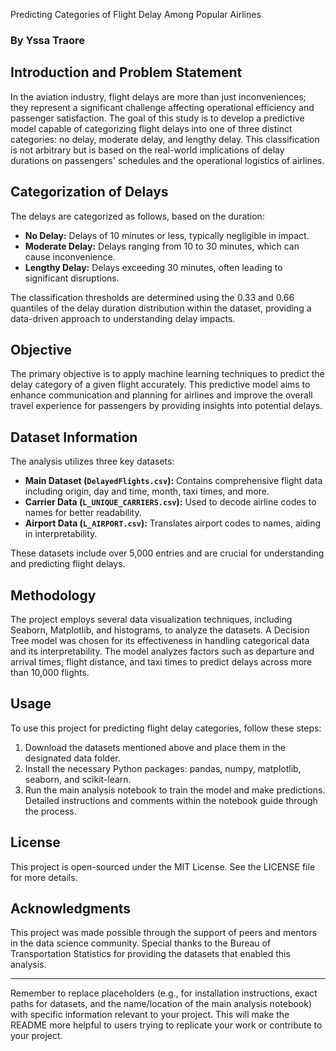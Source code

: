 
Predicting Categories of Flight Delay Among Popular Airlines

### By Yssa Traore

## Introduction and Problem Statement
In the aviation industry, flight delays are more than just inconveniences; they represent a significant challenge affecting operational efficiency and passenger satisfaction. The goal of this study is to develop a predictive model capable of categorizing flight delays into one of three distinct categories: no delay, moderate delay, and lengthy delay. This classification is not arbitrary but is based on the real-world implications of delay durations on passengers' schedules and the operational logistics of airlines.

## Categorization of Delays
The delays are categorized as follows, based on the duration:
- **No Delay:** Delays of 10 minutes or less, typically negligible in impact.
- **Moderate Delay:** Delays ranging from 10 to 30 minutes, which can cause inconvenience.
- **Lengthy Delay:** Delays exceeding 30 minutes, often leading to significant disruptions.

The classification thresholds are determined using the 0.33 and 0.66 quantiles of the delay duration distribution within the dataset, providing a data-driven approach to understanding delay impacts.

## Objective
The primary objective is to apply machine learning techniques to predict the delay category of a given flight accurately. This predictive model aims to enhance communication and planning for airlines and improve the overall travel experience for passengers by providing insights into potential delays.

## Dataset Information
The analysis utilizes three key datasets:
- **Main Dataset (`DelayedFlights.csv`):** Contains comprehensive flight data including origin, day and time, month, taxi times, and more.
- **Carrier Data (`L_UNIQUE_CARRIERS.csv`):** Used to decode airline codes to names for better readability.
- **Airport Data (`L_AIRPORT.csv`):** Translates airport codes to names, aiding in interpretability.

These datasets include over 5,000 entries and are crucial for understanding and predicting flight delays.

## Methodology
The project employs several data visualization techniques, including Seaborn, Matplotlib, and histograms, to analyze the datasets. A Decision Tree model was chosen for its effectiveness in handling categorical data and its interpretability. The model analyzes factors such as departure and arrival times, flight distance, and taxi times to predict delays across more than 10,000 flights.

## Usage
To use this project for predicting flight delay categories, follow these steps:
1. Download the datasets mentioned above and place them in the designated data folder.
2. Install the necessary Python packages: pandas, numpy, matplotlib, seaborn, and scikit-learn.
3. Run the main analysis notebook to train the model and make predictions. Detailed instructions and comments within the notebook guide through the process.

## License
This project is open-sourced under the MIT License. See the LICENSE file for more details.

## Acknowledgments
This project was made possible through the support of peers and mentors in the data science community. Special thanks to the Bureau of Transportation Statistics for providing the datasets that enabled this analysis.

---

Remember to replace placeholders (e.g., for installation instructions, exact paths for datasets, and the name/location of the main analysis notebook) with specific information relevant to your project. This will make the README more helpful to users trying to replicate your work or contribute to your project.
